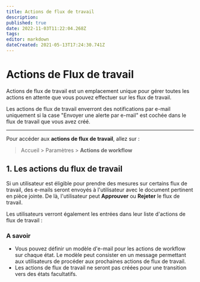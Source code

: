 ```yaml
---
title: Actions de flux de travail
description: 
published: true
date: 2022-11-03T11:22:04.268Z
tags: 
editor: markdown
dateCreated: 2021-05-13T17:24:30.741Z
---
```


# Actions de Flux de travail
Actions de flux de travail est un emplacement unique pour gérer toutes les actions en attente que vous pouvez effectuer sur les flux de travail.

Les actions de flux de travail enverront des notifications par e-mail uniquement si la case "Envoyer une alerte par e-mail" est cochée dans le flux de travail que vous avez créé.

---
Pour accéder aux **actions de flux de travail**, allez sur :

> Accueil > Paramètres > **Actions de workflow**

## 1. Les actions du flux de travail

Si un utilisateur est éligible pour prendre des mesures sur certains flux de travail, des e-mails seront envoyés à l'utilisateur avec le document pertinent en pièce jointe. De là, l'utilisateur peut **Approuver** ou **Rejeter** le flux de travail.

Les utilisateurs verront également les entrées dans leur liste d'actions de flux de travail :

### A savoir

- Vous pouvez définir un modèle d'e-mail pour les actions de workflow sur chaque état. Le modèle peut consister en un message permettant aux utilisateurs de procéder aux prochaines actions de flux de travail.
- Les actions de flux de travail ne seront pas créées pour une transition vers des états facultatifs.

